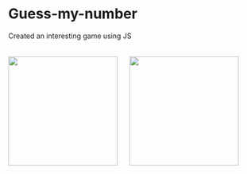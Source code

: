 # Guess-my-number
Created an interesting game using JS
###### 
<img src="https://user-images.githubusercontent.com/95746772/151666039-f38696fe-dbab-4045-b04d-3463b6c39fb9.png" height="220"> &nbsp; &nbsp; &nbsp;<img src="https://user-images.githubusercontent.com/95746772/151666060-52511fbe-00a9-4104-a8b9-d553da409967.png" height="220">
<!-- ![image](https://user-images.githubusercontent.com/95746772/151666039-f38696fe-dbab-4045-b04d-3463b6c39fb9.png)  -->



